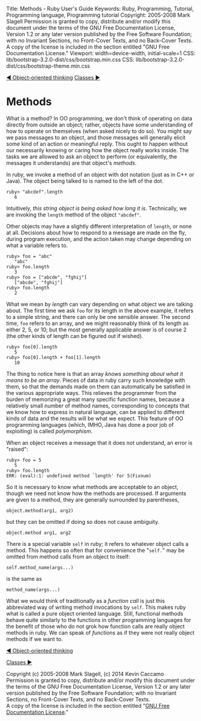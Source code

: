 Title: Methods - Ruby User's Guide
Keywords: Ruby, Programming, Tutorial, Programming language, Programming tutorial
Copyright: 2005-2008 Mark Slagell
           Permission is granted to copy, distribute and/or modify this document under the terms of the GNU Free Documentation License, Version 1.2 or any later version published by the Free Software Foundation; with no Invariant Sections, no Front-Cover Texts, and no Back-Cover Texts.
           A copy of the license is included in the section entitled "GNU Free Documentation License."
Viewport: width=device-width, initial-scale=1
CSS: lib/bootstrap-3.2.0-dist/css/bootstrap.min.css
CSS: lib/bootstrap-3.2.0-dist/css/bootstrap-theme.min.css

<div class="container">
<!-- Previous page -->
<a href="oothinking.html" class="btn btn-default">&#9668; Object-oriented thinking</a>
<!-- Next page -->
<a href="classes.html" class="btn btn-default">Classes &#9658;</a>

Methods
=======

What is a method? In OO programming, we don't think of
operating on data directly from outside an object; rather, objects
have some understanding of how to operate on themselves (when asked
nicely to do so). You might say we pass messages to an object,
and those messages will generally elicit some kind of an action or
meaningful reply. This ought to happen without our necessarily
knowing or caring how the object really works inside. The tasks
we are allowed to ask an object to perform (or equivalently, the
messages it understands) are that object's *methods*.

In ruby, we invoke a method of an object with dot notation (just as
in C++ or Java). The object being talked to is named to the left
of the dot.

    ruby> "abcdef".length
       6

Intuitively, *this string object is being asked how long it
is*.  Technically, we are invoking the `length` method
of the object `"abcdef"`.

Other objects may have a slightly different interpretation of
`length`, or none at all.  Decisions about how to respond
to a message are made on the fly, during program execution, and the
action taken may change depending on what a variable refers to.

    ruby> foo = "abc"
       "abc"
    ruby> foo.length
       3
    ruby> foo = ["abcde", "fghij"]
       ["abcde", "fghij"]
    ruby> foo.length
       2

What we mean by *length* can vary depending on what object
we are talking about.  The first time we ask `foo` for its
length in the above example, it refers to a simple string, and there
can only be one sensible answer.  The second time, `foo`
refers to an array, and we might reasonably think of its length
as either 2, 5, or 10; but the most generally applicable answer is of
course 2 (the other kinds of length can be figured out if wished).

    ruby> foo[0].length
       5
    ruby> foo[0].length + foo[1].length
       10

The thing to notice here is that an array *knows something about
what it means to be an array*.  Pieces of data in ruby carry such
knowledge with them, so that the demands made on them can
automatically be satisfied in the various appropriate ways.  This
relieves the programmer from the burden of memorizing a great many
specific function names, because a relatively small number of method
names, corresponding to concepts that we know how to express in
natural language, can be applied to different kinds of data and the
results will be what we expect.  This feature of OO programming
languages (which, IMHO, Java has done a poor job of exploiting) is
called *polymorphism*.

When an object receives a message that it does not understand, an
error is "raised":

    ruby> foo = 5
       5
    ruby> foo.length
    ERR: (eval):1: undefined method `length' for 5(Fixnum)

So it is necessary to know what methods are acceptable to an object,
though we need not know how the methods are processed.
If arguments are given to a method, they are generally surrounded by
parentheses,

    object.method(arg1, arg2)

but they can be omitted if doing so does not cause ambiguity.

    object.method arg1, arg2

There is a special variable `self` in ruby; it refers to
whatever object calls a method.  This happens so often that for
convenience the "`self.`" may be omitted from method calls from
an object to itself:

    self.method_name(args...)

is the same as

    method_name(args...)

What we would think of traditionally as a *function call* is
just this abbreviated way of writing method invocations by
`self`.  This makes ruby what is called a pure object
oriented language.  Still, functional methods behave quite
similarly to the functions in other programming languages for the
benefit of those who do not grok how function calls are really object
methods in ruby.  We can speak of *functions* as if they
were not really object methods if we want to.

<!-- Previous page -->
<a href="oothinking.html" class="btn btn-default">&#9668; Object-oriented thinking</a>
<!-- Next page -->
<a href="classes.html" class="btn btn-default">Classes &#9658;</a>

Copyright (c) 2005-2008 Mark Slagell, (c) 2014 Kevin Caccamo  
Permission is granted to copy, distribute and/or modify this document under the terms of the GNU Free Documentation License, Version 1.2 or any later version published by the Free Software Foundation; with no Invariant Sections, no Front-Cover Texts, and no Back-Cover Texts.  
A copy of the license is included in the section entitled "[GNU Free Documentation License](license.html)."

</div>
<script src="lib/jquery-1.11.1.min.js"></script>
<script src="lib/bootstrap-3.2.0-dist/js/bootstrap.min.js"></script>
<script src="kbdnav.js"></script>
